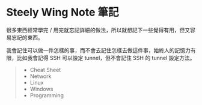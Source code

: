 # Steely Wing Note 筆記

很多東西經常學完 / 用完就忘記詳細的做法，所以就想記下一些覺得有用，但又容易忘記的東西。

我會記住可以做一件怎樣的事，而不會去記住怎樣去做這件事，始終人的記憶力有限，比如我會記得 SSH 可以設定 tunnel，但不會記住 SSH 的 tunnel 設定方法。

> - Cheat Sheet
> - Network
> - Linux
> - Windows
> - Programming
